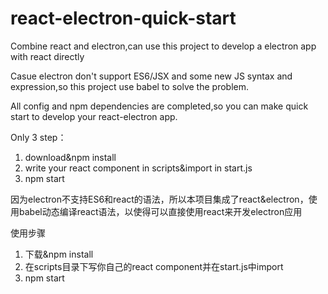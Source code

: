 # react-electron-quick-start
Combine react and electron,can use this project to develop a electron app with react directly

Casue electron don't support ES6/JSX and some new JS syntax and expression,so this project use babel to solve the problem.

All config and npm dependencies are completed,so you can make quick start to develop your react-electron app.

Only 3 step：
1. download&npm install
2. write your react component in scripts&import in start.js
3. npm start

因为electron不支持ES6和react的语法，所以本项目集成了react&electron，使用babel动态编译react语法，以使得可以直接使用react来开发electron应用

使用步骤
1. 下载&npm install
2. 在scripts目录下写你自己的react component并在start.js中import
3. npm start
